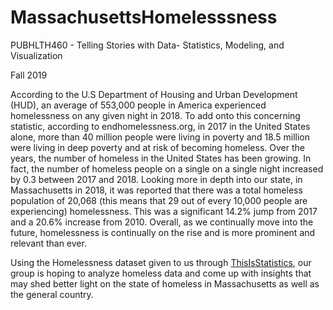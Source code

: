 # MassachusettsHomelesssness

PUBHLTH460 - Telling Stories with Data- Statistics, Modeling, and Visualization

Fall 2019

According to the U.S Department of Housing and Urban Development (HUD), an average of 553,000
people in America experienced homelessness on any given night in 2018. To add onto this concerning 
statistic, according to endhomelessness.org, in 2017 in the United States alone, more than 40 million 
people were living in poverty and 18.5 million were living in deep poverty and at risk of becoming
homeless. Over the years, the number of homeless in the United States has been growing. In fact, 
the number of homeless people on a single on a single night increased by 0.3 between 2017 and 2018.
Looking more in depth into our state, in Massachusetts in 2018, it was reported that there was a 
total homeless population of 20,068 (this means that 29 out of every 10,000 people are experiencing)
homelessness. This was a significant 14.2% jump from 2017 and a 20.6% increase from 2010. Overall, 
as we continually move into the future, homelessness is continually on the rise and is more prominent
and relevant than ever.

Using the Homelessness dataset given to us through 
[ThisIsStatistics](https://thisisstatistics.org/falldatachallenge/), our group is hoping to 
analyze homeless data and come up with insights that may shed better light on the state of homeless 
in Massachusetts as well as the general country.


